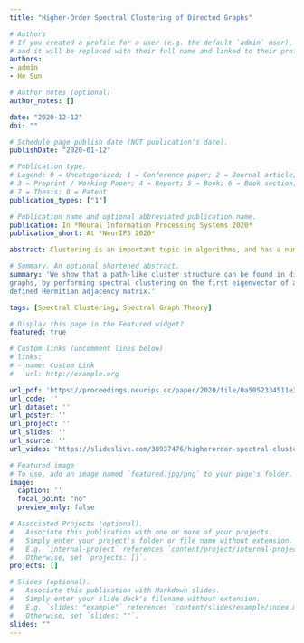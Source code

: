```yaml
---
title: "Higher-Order Spectral Clustering of Directed Graphs"

# Authors
# If you created a profile for a user (e.g. the default `admin` user), write the username (folder name) here
# and it will be replaced with their full name and linked to their profile.
authors:
- admin
- He Sun

# Author notes (optional)
author_notes: []

date: "2020-12-12"
doi: ""

# Schedule page publish date (NOT publication's date).
publishDate: "2020-01-12"

# Publication type.
# Legend: 0 = Uncategorized; 1 = Conference paper; 2 = Journal article;
# 3 = Preprint / Working Paper; 4 = Report; 5 = Book; 6 = Book section;
# 7 = Thesis; 8 = Patent
publication_types: ["1"]

# Publication name and optional abbreviated publication name.
publication: In *Neural Information Processing Systems 2020*
publication_short: At *NeurIPS 2020*

abstract: Clustering is an important topic in algorithms, and has a number of applications in machine learning, computer vision, statistics, and several other research disciplines. Traditional objectives of graph clustering are to find clusters with low conductance. Not only are these objectives just applicable for undirected graphs, they are also incapable to take the relationships between clusters into account, which could be crucial for many applications. To overcome these downsides, we study directed graphs (digraphs) whose clusters exhibit further "structural" information amongst each other. Based on the Hermitian matrix representation of digraphs, we present a nearly-linear time algorithm for digraph clustering, and further show that our proposed algorithm can be implemented in sublinear time under reasonable assumptions. The significance of our theoretical work is demonstrated by extensive experimental results on the UN Comtrade Dataset; the output clustering of our algorithm exhibits not only how the clusters (sets of countries) relate to each other with respect to their import and export records, but also how these clusters evolve over time, in accordance with known facts in international trade.

# Summary. An optional shortened abstract.
summary: 'We show that a path-like cluster structure can be found in directed
graphs, by performing spectral clustering on the first eigenvector of a newly
defined Hermitian adjacency matrix.'

tags: [Spectral Clustering, Spectral Graph Theory]

# Display this page in the Featured widget?
featured: true

# Custom links (uncomment lines below)
# links:
# - name: Custom Link
#   url: http://example.org

url_pdf: 'https://proceedings.neurips.cc/paper/2020/file/0a5052334511e344f15ae0bfafd47a67-Paper.pdf'
url_code: ''
url_dataset: ''
url_poster: ''
url_project: ''
url_slides: ''
url_source: ''
url_video: 'https://slideslive.com/38937476/higherorder-spectral-clustering-of-directed-graphs'

# Featured image
# To use, add an image named `featured.jpg/png` to your page's folder.
image:
  caption: ''
  focal_point: "no"
  preview_only: false

# Associated Projects (optional).
#   Associate this publication with one or more of your projects.
#   Simply enter your project's folder or file name without extension.
#   E.g. `internal-project` references `content/project/internal-project/index.md`.
#   Otherwise, set `projects: []`.
projects: []

# Slides (optional).
#   Associate this publication with Markdown slides.
#   Simply enter your slide deck's filename without extension.
#   E.g. `slides: "example"` references `content/slides/example/index.md`.
#   Otherwise, set `slides: ""`.
slides: ""
---
```

